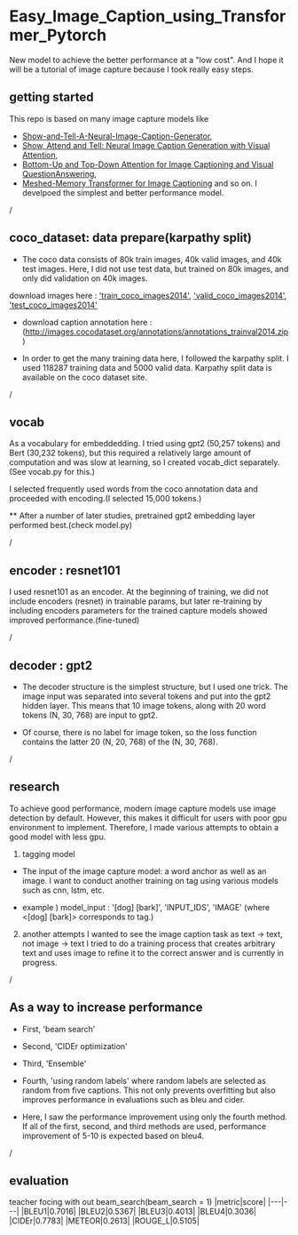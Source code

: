 # Easy_Image_Caption_using_Transformer_Pytorch
New model to achieve the better performance at a "low cost".  And I hope it will be a tutorial of image capture because I took really easy steps.



## getting started
This repo is based on many image capture models like 
 * [Show-and-Tell-A-Neural-Image-Caption-Generator](https://arxiv.org/pdf/1411.4555.pdf), 
 * [Show, Attend and Tell: Neural Image Caption Generation with Visual Attention](https://arxiv.org/pdf/1502.03044.pdf), 
 * [Bottom-Up and Top-Down Attention for Image Captioning and Visual QuestionAnswering](https://arxiv.org/pdf/1707.07998.pdf),
 * [Meshed-Memory Transformer for Image Captioning](https://arxiv.org/pdf/1912.08226.pdf) 
and so on.
I develpoed the simplest and better performance model.




/




## coco_dataset: data prepare(karpathy split)
* The coco data consists of 80k train images, 40k valid images, and 40k test images. Here, I did not use test data, but trained on 80k images, and only did validation on 40k images.


download images here : ['train_coco_images2014'](http://images.cocodataset.org/zips/train2014.zip), ['valid_coco_images2014'](http://images.cocodataset.org/zips/val2014.zip), ['test_coco_images2014'](http://images.cocodataset.org/zips/test2014.zip)

* download caption annotation here : (http://images.cocodataset.org/annotations/annotations_trainval2014.zip)

* In order to get the many training data here, I followed the karpathy split.
I used 118287 training data and 5000 valid data. Karpathy split data is available on the coco dataset site.





/





## vocab
As a vocabulary for embeddedding. I tried using gpt2 (50,257 tokens) and Bert (30,232 tokens), but this required a relatively large amount of computation and was slow at learning, so I created vocab_dict separately.(See vocab.py for this.)

I selected frequently used words from the coco annotation data and proceeded with encoding.(I selected 15,000 tokens.)



** After a number of later studies, pretrained gpt2 embedding layer performed best.(check model.py)





/





## encoder : resnet101
I used resnet101 as an encoder. At the beginning of training, we did not include encoders (resnet) in trainable params, but later re-training by including encoders parameters for the trained capture models showed improved performance.(fine-tuned)






/





## decoder : gpt2
* The decoder structure is the simplest structure, but I used one trick. The image input was separated into several tokens and put into the gpt2 hidden layer. This means that 10 image tokens, along with 20 word tokens (N, 30, 768) are input to gpt2.

* Of course, there is no label for image token, so the loss function contains the latter 20 (N, 20, 768) of the (N, 30, 768).





/






## research 
To achieve good performance, modern image capture models use image detection by default. However, this makes it difficult for users with poor gpu environment to implement.
Therefore, I made various attempts to obtain a good model with less gpu.

1. tagging model
* The input of the image capture model: a word anchor as well as an image. 
I want to conduct another training on tag using various models such as cnn, lstm, etc.


* example )
model_input : '[dog] [bark]', 'INPUT_IDS', 'IMAGE'
(where <[dog] [bark]> corresponds to tag.)



2. another attempts
I wanted to see the image caption task as text -> text, not image -> text
I tried to do a training process that creates arbitrary text and uses image to refine it to the correct answer and is currently in progress.





/





## As a way to increase performance
* First, 'beam search'
* Second, 'CIDEr optimization'
* Third, 'Ensemble'
* Fourth, 'using random labels'
where random labels are selected as random from five captions. This not only prevents overfitting but also improves performance in evaluations such as bleu and cider.


* Here, I saw the performance improvement using only the fourth method. If all of the first, second, and third methods are used, performance improvement of 5-10 is expected based on bleu4.





/




## evaluation
teacher focing with out beam_search(beam_search = 1)
|metric|score|
|---|---|
|BLEU1|0.7016|
|BLEU2|0.5367|
|BLEU3|0.4013|
|BLEU4|0.3036|
|CIDEr|0.7783|
|METEOR|0.2613|
|ROUGE_L|0.5105|






